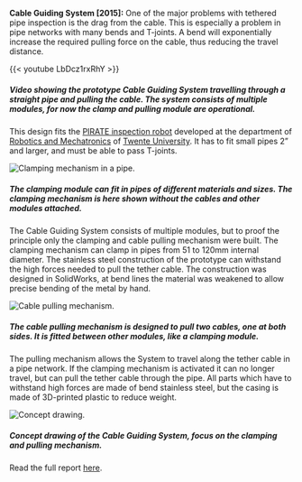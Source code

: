 **Cable Guiding System [2015]:** One of the major problems with tethered pipe inspection is the drag from the cable. This is especially a problem in pipe networks with many bends and T-joints. A bend will exponentially increase the required pulling force on the cable, thus reducing the travel distance.

{{< youtube LbDcz1rxRhY >}}
##### Video showing the prototype Cable Guiding System travelling through a straight pipe and pulling the cable. The system consists of multiple modules, for now the clamp and pulling module are operational.

This design fits the [PIRATE inspection robot](http://inspectierobot.edwindertien.nl/ "PIRATE inspection robot website.") developed at the department of [Robotics and Mechatronics](https://www.ram.ewi.utwente.nl/default.html "The department of Robotics and Mechatronics.") of [Twente University](https://www.utwente.nl/ "The website of University Twente."). It has to fit small pipes 2” and larger, and must be able to pass T-joints. 

![Clamping mechanism in a pipe.](img/work/guiding/guide_clamp.jpg)
##### The clamping module can fit in pipes of different materials and sizes. The clamping mechanism is here shown without the cables and other modules attached.

The Cable Guiding System consists of multiple modules, but to proof the principle only the clamping and cable pulling mechanism were built. The clamping mechanism can clamp in pipes from 51 to 120mm internal diameter. The stainless steel construction of the prototype can withstand the high forces needed to pull the tether cable. The construction was designed in SolidWorks, at bend lines the material was weakened to allow precise bending of the metal by hand.

![Cable pulling mechanism.](img/work/guiding/guide_cable.jpg)
##### The cable pulling mechanism is designed to pull two cables, one at both sides. It is fitted between other modules, like a clamping module.

The pulling mechanism allows the System to travel along the tether cable in a pipe network. If the clamping mechanism is activated it can no longer travel, but can pull the tether cable through the pipe. All parts which have to withstand high forces are made of bend stainless steel, but the casing is made of 3D-printed plastic to reduce weight.

![Concept drawing.](img/work/guiding/guide_concept.jpg)
##### Concept drawing of the Cable Guiding System, focus on the clamping and pulling mechanism.

Read the full report [here](http://essay.utwente.nl/66814/1/BSc%20report%20Maurits%20Maks%20-%20Tether%20Guiding%20PIRATE%20-%20small.pdf "PDF of the whole report.").
